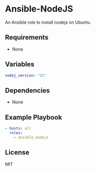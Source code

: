 Ansible-NodeJS
=========

An Ansible role to install nodejs on Ubuntu.

Requirements
------------

- None

Variables
--------------
```yaml
nodej_version: "21"
```

Dependencies
------------
- None

Example Playbook
----------------
```yaml
- hosts: all
  roles:
    - ansible_nodejs
```
License
-------

MIT
